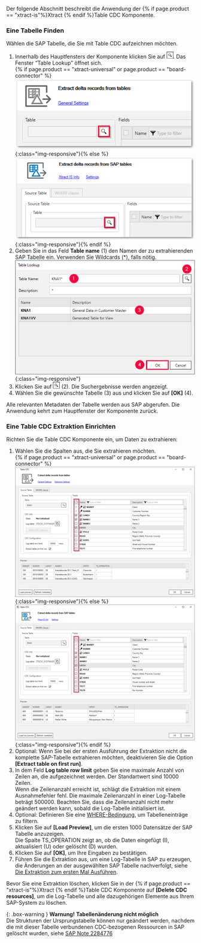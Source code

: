Der folgende Abschnitt beschreibt die Anwendung der {% if page.product == "xtract-is"%}Xtract {% endif %}Table CDC Komponente. <br>

### Eine Tabelle Finden

Wählen die SAP Tabelle, die Sie mit Table CDC aufzeichnen möchten.

1. Innerhalb des Hauptfensters der Komponente klicken Sie auf ![magnifying-glass](/img/content/icons/magnifying-glass.png). Das Fenster “Table Lookup” öffnet sich.<br>
{% if page.product == "xtract-universal" or page.product == "board-connector" %}![Table-CDC](/img/content/tablecdc/table-cdc.png){:class="img-responsive"}{% else %}![Table-CDC](/img/content/tablecdc/xis-table-cdc.png){:class="img-responsive"}{% endif %}
2. Geben Sie in das Feld **Table name** (1) den Namen der zu extrahierenden SAP Tabelle ein. Verwenden Sie Wildcards (*), falls nötig.<br>
![Look-Up-Report](/img/content/table/table_look-up.png){:class="img-responsive"}
3. Klicken Sie auf ![magnifying-glass](/img/content/icons/magnifying-glass.png) (2). Die Suchergebnisse werden angezeigt.
4. Wählen Sie die gewünschte Tabelle (3) aus und klicken Sie auf **[OK]** (4).

Alle relevanten Metadaten der Tabelle werden aus SAP abgerufen.
Die Anwendung kehrt zum Hauptfenster der Komponente zurück.


### Eine Table CDC Extraktion Einrichten

Richten Sie die Table CDC Komponente ein, um Daten zu extrahieren:

1. Wählen Sie die Spalten aus, die Sie extrahieren möchten.<br> 
{% if page.product == "xtract-universal" or page.product == "board-connector" %}![Table-CDC-Setup](/img/content/tablecdc/table-cdc-kna1.png){:class="img-responsive"}{% else %}![Table-CDC-Setup](/img/content/tablecdc/xis-table-cdc-kna1.png){:class="img-responsive"}{% endif %}
2. Optional: Wenn Sie bei der ersten Ausführung der Extraktion nicht die komplette SAP-Tabelle extrahieren möchten, deaktivieren Sie die Option **[Extract table on first run]**.
3. In dem Feld **Log table row limit** geben Sie eine maximale Anzahl von Zeilen an, die aufgezeichnet werden. Der Standartwert sind 10000 Zeilen.<br>
Wenn die Zeilenanzahl erreicht ist, schlägt die Extraktion mit einem Ausnahmefehler fehl. Die maximale Zeilenanzahl in einer Log-Tabelle beträgt 500000.
Beachten Sie, dass die Zeilenanzahl nicht mehr geändert werden kann, sobald die Log-Tabelle initialisiert ist. 
4. Optional: Definieren Sie eine [WHERE-Bedingung](./where-clause), um Tabelleneinträge zu filtern.
5. Klicken Sie auf **[Load Preview]**, um die ersten 1000 Datensätze der SAP Tabelle anzuzeigen.<br>
Die Spalte TS_OPERATION zeigt an, ob die Daten eingefügt (I), aktualisiert (U) oder gelöscht (D) wurden.
6. Klicken Sie auf **[OK]**, um Ihre Eingaben zu bestätigen.
7. Führen Sie die Extraktion aus, um eine Log-Tabelle in SAP zu erzeugen, die Änderungen an der ausgewählten SAP Tabelle nachverfolgt, siehe [Die Extraktion zum ersten Mal Ausführen](#die-extraktion-zum-ersten-mal-ausführen).

Bevor Sie eine Extraktion löschen, klicken Sie in der {% if page.product == "xtract-is"%}Xtract {% endif %}Table CDC Komponente auf **[Delete CDC resources]**, um die Log-Tabelle und alle dazugehörigen Elemente aus Ihrem SAP-System zu löschen. 

{: .box-warning } 
**Warnung!** **Tabellenänderung nicht möglich**<br> Die Strukturen der Ursprungstabelle können nur geändert werden, nachdem die mit dieser Tabelle verbundenen CDC-bezogenen Ressourcen in SAP gelöscht wurden, siehe [SAP Note 2284776](https://userapps.support.sap.com/sap/support/sfm/notes/print/0002284776?language=E&token=320D8156C64BBC51EF82342B87789B8D) 


